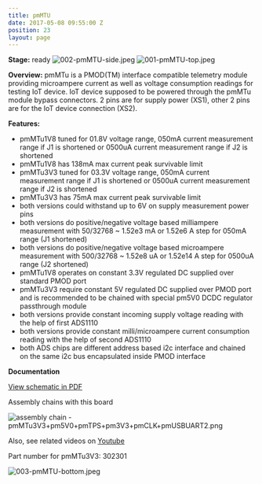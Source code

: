```yaml
---
title: pmMTU
date: 2017-05-08 09:55:00 Z
position: 23
layout: page
---
```


**Stage:** ready
![002-pmMTU-side.jpeg](/uploads/pmMTU/002-pmMTU-side.jpeg)
![001-pmMTU-top.jpeg](/uploads/pmMTU/001-pmMTU-top.jpeg)

**Overview:**
pmMTu is a PMOD(TM) interface compatible telemetry module providing microampere current as well as voltage consumption readings for testing IoT device. IoT device supposed to be powered through the pmMTu module bypass connectors. 2 pins are for supply power (XS1), other 2 pins are for the IoT device connection (XS2).

**Features:**
* pmMTu1V8 tuned for 0­1.8V voltage range, 0­50mA current measurement range if J1 is shortened or 0­500uA current measurement range if J2 is shortened
* pmMTu1V8 has 138mA max current peak survivable limit
* pmMTu3V3 tuned for 0­3.3V voltage range, 0­50mA current measurement range if J1 is shortened or 0­500uA current measurement range if J2 is shortened
* pmMTu3V3 has 75mA max current peak survivable limit
* both versions could withstand up to 6V on supply measurement power pins
* both versions do positive/negative voltage based milliampere measurement with 50/32768 ~ 1.52e­3 mA or 1.52e­6 A step for 0­50mA range (J1 shortened)
* both versions do positive/negative voltage based microampere measurement with 500/32768 ~ 1.52e­8 uA or 1.52e­14 A step for 0­500uA range (J2 shortened)
* pmMTu1V8 operates on constant 3.3V regulated DC supplied over standard PMOD port
* pmMTu3V3 require constant 5V regulated DC supplied over PMOD port and is recommended to be chained with special pm5V0 DC­DC regulator pass­through module
* both versions provide constant incoming supply voltage reading with the help of first ADS1110
* both versions provide constant milli/microampere current consumption reading with the help of second ADS1110
* both ADS chips are different address based i2c interface and chained on the same i2c bus encapsulated inside PMOD interface

**Documentation**

[View schematic in PDF](/uploads/pmMTU/SCH_Assembly_pmMTu.pdf)

Assembly chains with this board

![assembly chain - pmMTu3V3+pm5V0+pmTPS+pm3V3+pmCLK+pmUSBUART2.png](/uploads/pmMTU/assembly%20chain%20-%20pmMTu3V3+pm5V0+pmTPS+pm3V3+pmCLK+pmUSBUART2.png)

Also, see related videos on 
[Youtube](https://www.youtube.com/playlist?list=PLPUxs94yXWxffdO9a-trBPxHUxIWgIJw5)

Part number for pmMTu3V3: 302301

![003-pmMTU-bottom.jpeg](/uploads/pmMTU/003-pmMTU-bottom.jpeg)